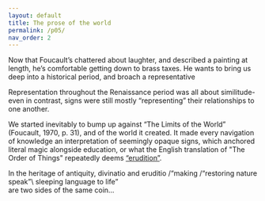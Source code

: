 ```yaml
---
layout: default
title: The prose of the world
permalink: /p05/
nav_order: 2
---
```


Now that Foucault’s chattered about laughter, and described a painting at length, he’s comfortable getting down to brass taxes. He wants to bring us deep into a historical period, and broach a representative 

Representation throughout the Renaissance period was all about similitude- even in contrast, signs were still mostly “representing” their relationships to one another.

We started inevitably to bump up against “The Limits of the World” (Foucault, 1970, p. 31), and of the world it created. It made every navigation of knowledge an interpretation of seemingly opaque signs, which anchored literal magic alongside education, or what the English translation of "The Order of Things" repeatedly deems [“erudition”](https://en.wikipedia.org/wiki/Erudition).

In the heritage of antiquity, 
divinatio 		and 		eruditio
/“making				/“restoring
nature speak”\			sleeping language to life”\
								are two sides of the same coin...
